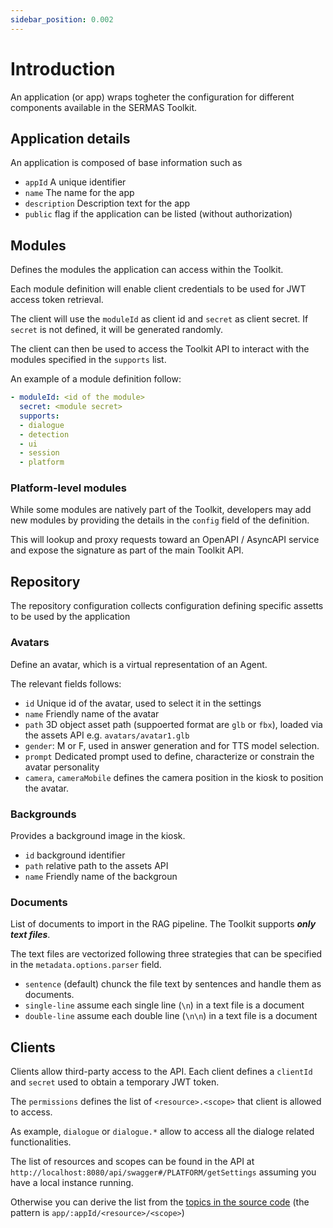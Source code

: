 ```yaml
---
sidebar_position: 0.002
---
```


# Introduction

An application (or app) wraps togheter the configuration for different components available in the SERMAS Toolkit.

## Application details

An application is composed of base information such as

- `appId` A unique identifier
- `name` The name for the app
- `description` Description text for the app
- `public` flag if the application can be listed (without authorization)

## Modules

Defines the modules the application can access within the Toolkit.

Each module definition will enable client credentials to be used for JWT access token retrieval. 

The client will use the `moduleId` as client id and `secret` as client secret. If `secret` is not defined, it will be generated randomly.

The client can then be used to access the Toolkit API to interact with the modules specified in the `supports` list.

An example of a module definition follow:

```yaml
- moduleId: <id of the module>
  secret: <module secret>
  supports:
  - dialogue
  - detection
  - ui
  - session
  - platform
```

### Platform-level modules

While some modules are natively part of the Toolkit, developers may add new modules by providing the details in the `config` field of the definition. 

This will lookup and proxy requests toward an OpenAPI / AsyncAPI service and expose the signature as part of the main Toolkit API.


## Repository

The repository configuration collects configuration defining specific assetts to be used by the application 

### Avatars

Define an avatar, which is a virtual representation of an Agent.

The relevant fields follows:

- `id` Unique id of the avatar, used to select it in the settings
- `name` Friendly name of the avatar
- `path` 3D object asset path (suppoerted format are `glb` or `fbx`), loaded via the assets API e.g. `avatars/avatar1.glb`
- `gender`: M or F, used in answer generation and for TTS model selection.
- `prompt` Dedicated prompt used to define, characterize or constrain the avatar personality
- `camera`, `cameraMobile` defines the camera position in the kiosk to position the avatar.

### Backgrounds

Provides a background image in the kiosk.

- `id` background identifier
- `path` relative path to the assets API
- `name` Friendly name of the backgroun

### Documents

List of documents to import in the RAG pipeline. The Toolkit supports ***only text files***. 

The text files are vectorized following three strategies that can be specified in the `metadata.options.parser` field.

- `sentence` (default) chunck the file text by sentences and handle them as documents.
- `single-line` assume each single line (`\n`) in a text file is a document
- `double-line` assume each double line (`\n\n`) in a text file is a document


## Clients

Clients allow third-party access to the API. Each client defines a `clientId` and `secret` used to obtain a temporary JWT token.

The `permissions` defines the list of `<resource>.<scope>` that client is allowed to access. 

As example, `dialogue` or `dialogue.*` allow to access all the dialoge related functionalities. 

The list of resources and scopes can be found in the API at
`http://localhost:8080/api/swagger#/PLATFORM/getSettings` assuming  you have a local instance running.

Otherwise you can derive the list from the [topics in the source code](https://github.com/sermas-eu/sermas-api/blob/main/libs/sermas/sermas.topic.ts) (the pattern is `app/:appId/<resource>/<scope>`)